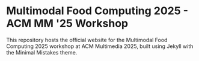 # Multimodal Food Computing 2025 - ACM MM '25 Workshop

This repository hosts the official website for the Multimodal Food Computing 2025 workshop at ACM Multimedia 2025, built using Jekyll with the Minimal Mistakes theme.
